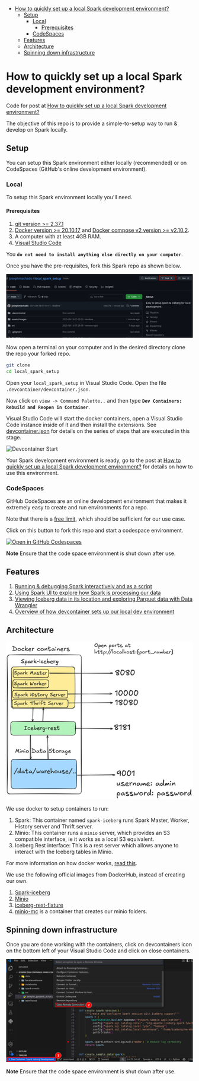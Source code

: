 * [How to quickly set up a local Spark development environment?](#how-to-quickly-set-up-a-local-spark-development-environment)
    * [Setup](#setup)
        * [Local](#local)
            * [Prerequisites](#prerequisites)
        * [CodeSpaces](#codespaces)
    * [Features](#features)
    * [Architecture](#architecture)
    * [Spinning down infrastructure](#spinning-down-infrastructure)

# How to quickly set up a local Spark development environment?

Code for post at [How to quickly set up a local Spark development environment?](https://www.startdataengineering.com/post/spark-local-setup/)

The objective of this repo is to provide a simple-to-setup way to run & develop on Spark locally.

## Setup

You can setup this Spark environment either locally (recommended) or on CodeSpaces (GitHub's online development environment).

### Local

To setup this Spark environment locally you'll need.

#### Prerequisites

1. [git version >= 2.37.1](https://github.com/git-guides/install-git)
2. [Docker version >= 20.10.17](https://docs.docker.com/engine/install/) and [Docker compose v2 version >= v2.10.2](https://docs.docker.com/compose/#compose-v2-and-the-new-docker-compose-command).
3. A computer with at least 4GB RAM.
4. [Visual Studio Code](https://code.visualstudio.com/download)

You **`do not need to install anything else directly on your computer`**.

Once you have the pre-requisites, fork this Spark repo as shown below.

![Fork](./assets/images/fork.png)

Now open a terminal on your computer and in the desired directory clone the repo your forked repo.

```bash
git clone
cd local_spark_setup
```

Open your `local_spark_setup` in Visual Studio Code. Open the file `.devcontainer/devcontainer.json`.

Now click on `view -> Command Palette..` and then type **`Dev Containers: Rebuild and Reopen in Container`**.

Visual Studio Code will start the docker containers, open a Visual Studio Code instance inside of it and then install the extensions. See [devcontainer.json](.devcontainer/devcontainer.json) for details on the series of steps that are executed in this stage.

![Devcontainer Start](./assets/gifs/devcontainer.GIF)

Your Spark development environment is ready, go to the post at [How to quickly set up a local Spark development environment?](https://www.startdataengineering.com/post/data-modeling-join-groupby/) for details on how to use this environment.

### CodeSpaces

GitHub CodeSpaces are an online development environment that makes it extremely easy to create and run environments for a repo.

Note that there is a [free limit](https://github.com/pricing), which should be sufficient for our use case.

Click on this button to fork this repo and start a codespace environment.

[![Open in GitHub Codespaces](https://github.com/codespaces/badge.svg)](https://github.com/codespaces/new?skip_quickstart=true&machine=basicLinux32gb&repo=1040634331&ref=main&devcontainer_path=.devcontainer%2Fdevcontainer.json&geo=UsEast)

**Note** Ensure that the code space environment is shut down after use.

## Features

1. [Running & debugging Spark interactively and as a script](https://www.startdataengineering.com/post/spark-local-setup/#31-run-code-interactively-with-jupyter-notebook)
2. [Using Spark UI to explore how Spark is processing our data](https://www.startdataengineering.com/post/spark-local-setup/#33-explore-spark-performance-with-the-spark-ui)
3. [Viewing Iceberg data in its location and exploring Parquet data with Data Wrangler](https://www.startdataengineering.com/post/spark-local-setup/#34-examine-iceberg-data-with-data-wrangler-local-only)
4. [Overview of how devcontainer sets up our local dev environment](https://www.startdataengineering.com/post/spark-local-setup/#35-devcontainers-make-it-easy-to-set-up-a-local-spark-environment)

## Architecture

![Architecture](./assets/images/local_spark_setup_arch.png)

We use docker to setup containers to run:

1. Spark: This container named `spark-iceberg` runs Spark Master, Worker, History server and Thrift server.
2. Minio: This container runs a `minio` server, which provides an S3 compatible interface, ie it works as a local S3 equivalent.
3. Iceberg Rest interface: This is a rest server which allows anyone to interact with the Iceberg tables in Minio.

For more information on how docker works, [read this](https://www.startdataengineering.com/post/docker-for-de/).

We use the following official images from DockerHub, instead of creating our own.

1. [Spark-iceberg](https://hub.docker.com/r/tabulario/spark-iceberg)
2. [Minio](https://hub.docker.com/r/minio/minio)
3. [iceberg-rest-fixture](https://hub.docker.com/r/apache/iceberg-rest-fixture)
4. [minio-mc](https://hub.docker.com/r/minio/mc) is a container that creates our minio folders.

## Spinning down infrastructure

Once you are done working with the containers, click on devcontainers icon on the bottom left of your Visual Studio Code and click on close containers.

![Close devcontainers](assets/images/close.png)

**Note** Ensure that the code space environment is shut down after use.
